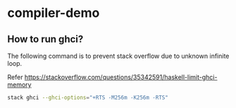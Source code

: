 # compiler-demo

## How to run ghci?

The following command is to prevent stack overflow due to unknown infinite loop.

Refer https://stackoverflow.com/questions/35342591/haskell-limit-ghci-memory

```sh
stack ghci --ghci-options="+RTS -M256m -K256m -RTS"
```
